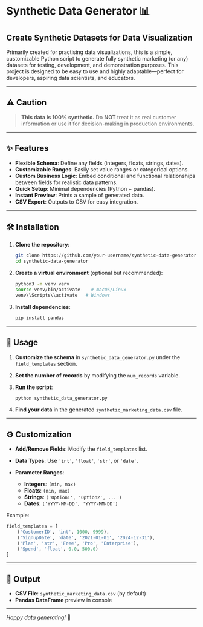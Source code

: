 # Synthetic Data Generator 📊
## Create Synthetic Datasets for Data Visualization

Primarily created for practising data visualizations, this is a simple, customizable Python script to generate fully synthetic marketing (or any) datasets for testing, development, and demonstration purposes. This project is designed to be easy to use and highly adaptable—perfect for developers, aspiring data scientists, and educators.

---

## ⚠️ Caution

> **This data is 100% synthetic.** Do **NOT** treat it as real customer information or use it for decision-making in production environments.

---

## ✨ Features

* **Flexible Schema**: Define any fields (integers, floats, strings, dates).
* **Customizable Ranges**: Easily set value ranges or categorical options.
* **Custom Business Logic**: Embed conditional and functional relationships between fields for realistic data patterns.
* **Quick Setup**: Minimal dependencies (Python + pandas).
* **Instant Preview**: Prints a sample of generated data.
* **CSV Export**: Outputs to CSV for easy integration.

---

## 🛠️ Installation

1. **Clone the repository**:

   ```bash
   git clone https://github.com/your-username/synthetic-data-generator.git
   cd synthetic-data-generator
   ```

2. **Create a virtual environment** (optional but recommended):

   ```bash
   python3 -m venv venv
   source venv/bin/activate    # macOS/Linux
   venv\\Scripts\\activate   # Windows
   ```

3. **Install dependencies**:

   ```bash
   pip install pandas
   ```

---

## 🚀 Usage

1. **Customize the schema** in `synthetic_data_generator.py` under the `field_templates` section.

2. **Set the number of records** by modifying the `num_records` variable.

3. **Run the script**:

   ```bash
   python synthetic_data_generator.py
   ```

4. **Find your data** in the generated `synthetic_marketing_data.csv` file.

---

## ⚙️ Customization

* **Add/Remove Fields**: Modify the `field_templates` list.
* **Data Types**: Use `'int'`, `'float'`, `'str'`, or `'date'`.
* **Parameter Ranges**:

  * **Integers**: `(min, max)`
  * **Floats**: `(min, max)`
  * **Strings**: `('Option1', 'Option2', ... )`
  * **Dates**: `('YYYY-MM-DD', 'YYYY-MM-DD')`

Example:

```python
field_templates = [
    ('CustomerID', 'int', 1000, 9999),
    ('SignupDate', 'date', '2021-01-01', '2024-12-31'),
    ('Plan', 'str', 'Free', 'Pro', 'Enterprise'),
    ('Spend', 'float', 0.0, 500.0)
]
```

---

## 📂 Output

* **CSV File**: `synthetic_marketing_data.csv` (by default)
* **Pandas DataFrame** preview in console

---

*Happy data generating!* 🎉
